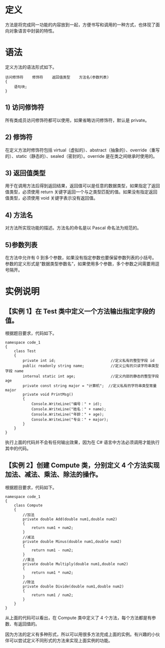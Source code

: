 # 定义
方法是将完成同一功能的内容放到一起，方便书写和调用的一种方式，也体现了面向对象语言中封装的特性。

# 语法

定义方法的语法形式如下。

```CSharp
访问修饰符    修饰符    返回值类型    方法名(参数列表)
{
    语句块;
}
```

## 1) 访问修饰符
所有类成员访问修饰符都可以使用，如果省略访问修饰符，默认是 private。
## 2) 修饰符
在定义方法时修饰符包括 virtual（虚拟的）、abstract（抽象的）、override（重写的）、static（静态的）、sealed（密封的）。override 是在类之间继承时使用的。
## 3) 返回值类型
用于在调用方法后得到返回结果，返回值可以是任意的数据类型，如果指定了返回值类型，必须使用 return 关键字返回一个与之类型匹配的值。如果没有指定返回值类型，必须使用 void 关键字表示没有返回值。
## 4) 方法名
对方法所实现功能的描述。方法名的命名是以 Pascal 命名法为规范的。
## 5)参数列表
在方法中允许有 0 到多个参数，如果没有指定参数也要保留参数列表的小括号。参数的定义形式是“数据类型参数名”，如果使用多个参数，多个参数之间需要用逗号隔开。

# 实例说明

## 【实例 1】在 Test 类中定义一个方法输出指定字段的值。

根据题目要求，代码如下。

```CSharp
namespace code_1
{
    class Test
    {
        private int id;                         //定义私有的整型字段 id
        public readonly string name;            //定义公有的只读字符串类型字段 name
        internal static int age;                //定义内部的静态的整型字段 age
        private const string major = "计算机";  //定义私有的字符串类型常量 major
        private void PrintMsg()
        {
            Console.WriteLine("编号：" + id);
            Console.WriteLine("姓名：" + name);
            Console.WriteLine("年龄：" + age);
            Console.WriteLine("专业：" + major);
        }
    }
}
```

执行上面的代码并不会有任何输出效果，因为在 C# 语言中方法必须调用才能执行其中的代码。

## 【实例 2】创建 Compute 类，分别定义 4 个方法实现加法、减法、乘法、除法的操作。

根据题目要求，代码如下。

```Sharp
namespace code_1
{
    class Compute
    {
        //加法
        private double Add(double num1,double num2)
        {
            return num1 + num2;
        }
        //减法
        private double Minus(double num1,double num2)
        {
            return num1 - num2;
        }
        //乘法
        private double Multiply(double num1,double num2)
        {
            return num1 * num2;
        }
        //除法
        private double Divide(double num1,double num2)
        {
            return num1 / num2;
        }
    }
}
```

从上面的代码可以看出，在 Compute 类中定义了 4 个方法，每个方法都是有参数、有返回值的。

因为方法的定义有多种形式，所以可以用很多方法完成上面的实例。有兴趣的小伙伴可以尝试定义不同形式的方法来实现上面实例的功能。